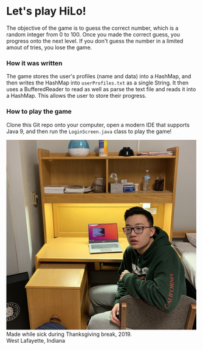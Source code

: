 # Let's play HiLo!
The objective of the game is to guess the correct number, which is a random integer from 0 to 100.
Once you made the correct guess, you progress onto the next level.
If you don't guess the number in a limited amout of tries, you lose the game.
### How it was written
The game stores the user's profiles (name and data) into a HashMap, and then writes the HashMap into `userProfiles.txt` as a single String. It then uses a BufferedReader to read as well as parse the text file and reads it into a HashMap. This allows the user to store their progress.
### How to play the game
Clone this Git repo onto your computer, open a modern IDE that supports Java 9, and then run the `LoginScreen.java` class to play the game!  

![Thanksgiving](/Pictures/ThanksgivingTiny.jpg)  
Made while sick during Thanksgiving break, 2019.  
West Lafayette, Indiana
